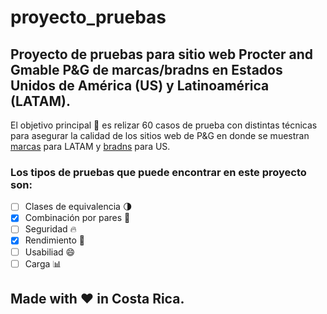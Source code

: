 # proyecto_pruebas
## Proyecto de pruebas para sitio web Procter and Gmable P&amp;G de marcas/bradns en Estados Unidos de América (US) y Latinoamérica (LATAM).

El objetivo principal :dart: es relizar 60 casos de prueba con distintas técnicas para asegurar la calidad de los sitios web de P&G en donde se muestran [marcas](https://latam.pg.com/marcas-y-productos/) para LATAM y [bradns](https://us.pg.com/brands/) para US.

### Los tipos de pruebas que puede encontrar en este proyecto son:
- [ ] Clases de equivalencia :last_quarter_moon:
- [X] Combinación por pares :couple_with_heart:
- [ ] Seguridad :fire:
- [X] Rendimiento :runner:
- [ ] Usabiliad :smile:
- [ ] Carga :bar_chart:

## Made with :heart: in Costa Rica.
